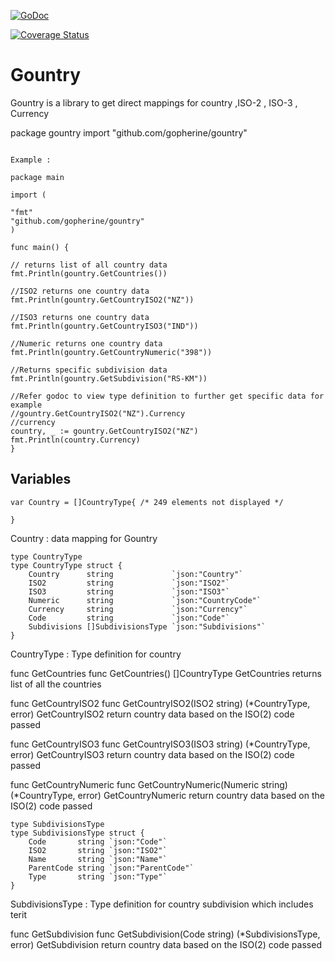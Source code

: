 [![GoDoc](https://godoc.org/github.com/gopherine/gountry?status.svg)](http://godoc.org/github.com/gopherine/gountry)

[![Coverage Status](https://coveralls.io/repos/github/gopherine/gountry/badge.svg?branch=master)](https://coveralls.io/github/gopherine/gountry?branch=master)

# Gountry
Gountry is a library to get direct mappings for country ,ISO-2 , ISO-3 , Currency


package gountry
import "github.com/gopherine/gountry"

```Package gountry is a data mapping to extract country details , currency and subdivisions The data is extracted and mapped on to go using python package pycountry but is open to change as per community suggestion

Example :

package main

import (

"fmt"
"github.com/gopherine/gountry"
)

func main() {

// returns list of all country data
fmt.Println(gountry.GetCountries())

//ISO2 returns one country data
fmt.Println(gountry.GetCountryISO2("NZ"))

//ISO3 returns one country data
fmt.Println(gountry.GetCountryISO3("IND"))

//Numeric returns one country data
fmt.Println(gountry.GetCountryNumeric("398"))

//Returns specific subdivision data
fmt.Println(gountry.GetSubdivision("RS-KM"))

//Refer godoc to view type definition to further get specific data for example
//gountry.GetCountryISO2("NZ").Currency
//currency
country, _ := gountry.GetCountryISO2("NZ")
fmt.Println(country.Currency)
}
```

## Variables

```
var Country = []CountryType{ /* 249 elements not displayed */

}
```

Country : data mapping for Gountry

```
type CountryType
type CountryType struct {
    Country      string             `json:"Country"`
    ISO2         string             `json:"ISO2"`
    ISO3         string             `json:"ISO3"`
    Numeric      string             `json:"CountryCode"`
    Currency     string             `json:"Currency"`
    Code         string             `json:"Code"`
    Subdivisions []SubdivisionsType `json:"Subdivisions"`
}
```
CountryType : Type definition for country

func GetCountries
func GetCountries() []CountryType
GetCountries returns list of all the countries

func GetCountryISO2
func GetCountryISO2(ISO2 string) (*CountryType, error)
GetCountryISO2 return country data based on the ISO(2) code passed

func GetCountryISO3
func GetCountryISO3(ISO3 string) (*CountryType, error)
GetCountryISO3 return country data based on the ISO(2) code passed

func GetCountryNumeric
func GetCountryNumeric(Numeric string) (*CountryType, error)
GetCountryNumeric return country data based on the ISO(2) code passed

```
type SubdivisionsType
type SubdivisionsType struct {
    Code       string `json:"Code"`
    ISO2       string `json:"ISO2"`
    Name       string `json:"Name"`
    ParentCode string `json:"ParentCode"`
    Type       string `json:"Type"`
}
```

SubdivisionsType : Type definition for country subdivision which includes terit

func GetSubdivision
func GetSubdivision(Code string) (*SubdivisionsType, error)
GetSubdivision return country data based on the ISO(2) code passed
